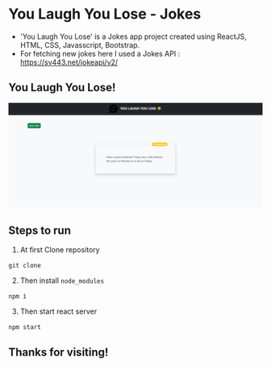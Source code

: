 # You Laugh You Lose - Jokes

- 'You Laugh You Lose' is a Jokes app project created using ReactJS, HTML, CSS, Javasscript, Bootstrap.
- For fetching new jokes here I used a Jokes API : https://sv443.net/jokeapi/v2/

## You Laugh You Lose!
![jokesAPI](jokesAPI.PNG)

## Steps to run
1) At first Clone repository
```
git clone 
```
2) Then install `node_modules`
```
npm i 
```
3) Then start react server
```
npm start
```

## Thanks for visiting!